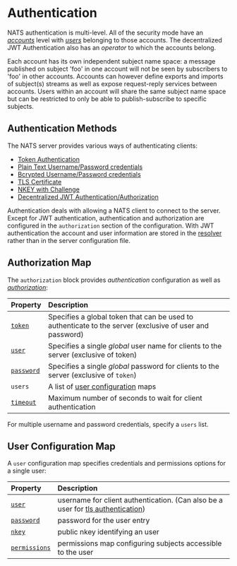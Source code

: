 # Authentication

NATS authentication is multi-level. All of the security mode have an [_accounts_](../../../../running-a-nats-service/configuration/securing_nats/auth_intro) level with [_users_](./#user-configuration-map) belonging to those accounts. The decentralized JWT Authentication also has an _operator_ to which the accounts belong. 

Each account has its own independent subject name space: a message published on subject 'foo' in one account will not be seen by subscribers to 'foo' in other accounts. Accounts can however define exports and imports of subject(s) streams as well as expose request-reply services between accounts. Users within an account will share the same subject name space but can be restricted to only be able to publish-subscribe to specific subjects.

## Authentication Methods

The NATS server provides various ways of authenticating clients:

* [Token Authentication](tokens.md)
* [Plain Text Username/Password credentials](username_password.md#plain-text-passwords)
* [Bcrypted Username/Password credentials](username_password.md#bcrypted-passwords)
* [TLS Certificate](tls_mutual_auth.md)
* [NKEY with Challenge](nkey_auth.md)
* [Decentralized JWT Authentication/Authorization](../jwt/)

Authentication deals with allowing a NATS client to connect to the server. Except for JWT authentication, authentication and authorization are configured in the `authorization` section of the configuration. With JWT authentication the account and user information are stored in the [resolver](../jwt/resolver.md) rather than in the server configuration file.

## Authorization Map

The `authorization` block provides _authentication_ configuration as well as [_authorization_](../authorization.md):

| Property | Description |
| :--- | :--- |
| [`token`](tokens.md) | Specifies a global token that can be used to authenticate to the server \(exclusive of user and password\) |
| [`user`](username_password.md) | Specifies a single _global_ user name for clients to the server \(exclusive of token\) |
| [`password`](username_password.md) | Specifies a single _global_ password for clients to the server \(exclusive of `token`\) |
| `users` | A list of [user configuration](./#user-configuration-map) maps |
| [`timeout`](auth_timeout.md) | Maximum number of seconds to wait for client authentication |

For multiple username and password credentials, specify a `users` list.

## User Configuration Map

A `user` configuration map specifies credentials and permissions options for a single user:

| Property | Description |
| :--- | :--- |
| [`user`](username_password.md) | username for client authentication. \(Can also be a user for [tls authentication](tls_mutual_auth.md#mapping-client-certificates-to-a-user)\) |
| [`password`](username_password.md) | password for the user entry |
| [`nkey`](nkey_auth.md) | public nkey identifying an user |
| [`permissions`](../authorization.md) | permissions map configuring subjects accessible to the user |

